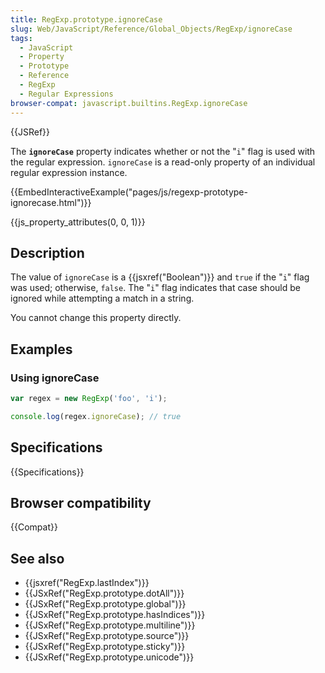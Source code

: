 ```yaml
---
title: RegExp.prototype.ignoreCase
slug: Web/JavaScript/Reference/Global_Objects/RegExp/ignoreCase
tags:
  - JavaScript
  - Property
  - Prototype
  - Reference
  - RegExp
  - Regular Expressions
browser-compat: javascript.builtins.RegExp.ignoreCase
---
```

{{JSRef}}

The **`ignoreCase`** property indicates whether or not the "`i`" flag is used
with the regular expression. `ignoreCase` is a read-only property of an
individual regular expression instance.

{{EmbedInteractiveExample("pages/js/regexp-prototype-ignorecase.html")}}

{{js_property_attributes(0, 0, 1)}}

## Description

The value of `ignoreCase` is a {{jsxref("Boolean")}} and `true` if the
"`i`" flag was used; otherwise, `false`. The "`i`" flag indicates that case
should be ignored while attempting a match in a string.

You cannot change this property directly.

## Examples

### Using ignoreCase

```js
var regex = new RegExp('foo', 'i');

console.log(regex.ignoreCase); // true
```

## Specifications

{{Specifications}}

## Browser compatibility

{{Compat}}

## See also

- {{jsxref("RegExp.lastIndex")}}
- {{JSxRef("RegExp.prototype.dotAll")}}
- {{JSxRef("RegExp.prototype.global")}}
- {{JSxRef("RegExp.prototype.hasIndices")}}
- {{JSxRef("RegExp.prototype.multiline")}}
- {{JSxRef("RegExp.prototype.source")}}
- {{JSxRef("RegExp.prototype.sticky")}}
- {{JSxRef("RegExp.prototype.unicode")}}
